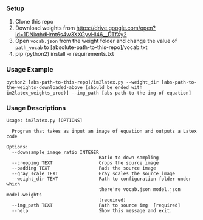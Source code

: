 ### Setup
1. Clone this repo 
2. Download weights from https://drive.google.com/open?id=1DNkqhdHrnt6s4w3XXGyvHl46__DTfXy2
3. Open `vocab.json` from the weight folder and change the value of `path_vocab` to [absolute-path-to-this-repo]/vocab.txt
4. pip (python2) install -r requirements.txt
   

### Usage Example

```
python2 [abs-path-to-this-repo]/im2latex.py --weight_dir [abs-path-to-the-weights-downloaded-above (should be ended with im2latex_weights_prod)] --img_path [abs-path-to-the-img-of-equation]
```

### Usage Descriptions

```
Usage: im2latex.py [OPTIONS]

  Program that takes as input an image of equation and outputs a Latex code

Options:
  --downsample_image_ratio INTEGER
                                  Ratio to down sampling
  --cropping TEXT                 Crops the source image
  --padding TEXT                  Pads the source image
  --gray_scale TEXT               Gray scales the source image
  --weight_dir TEXT               Path to configuration folder under which
                                  there're vocab.json model.json model.weights
                                  [required]
  --img_path TEXT                 Path to source img  [required]
  --help                          Show this message and exit.
```
 
